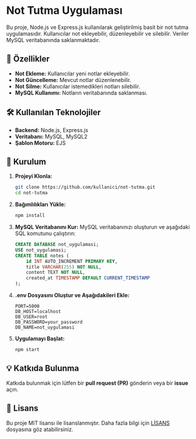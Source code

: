 # Not Tutma Uygulaması

Bu proje, Node.js ve Express.js kullanılarak geliştirilmiş basit bir not tutma uygulamasıdır. Kullanıcılar not ekleyebilir, düzenleyebilir ve silebilir. Veriler MySQL veritabanında saklanmaktadır.

## 📌 Özellikler
- **Not Ekleme:** Kullanıcılar yeni notlar ekleyebilir.
- **Not Güncelleme:** Mevcut notlar düzenlenebilir.
- **Not Silme:** Kullanıcılar istemedikleri notları silebilir.
- **MySQL Kullanımı:** Notların veritabanında saklanması.

## 🛠 Kullanılan Teknolojiler
- **Backend:** Node.js, Express.js
- **Veritabanı:** MySQL, MySQL2
- **Şablon Motoru:** EJS

## 🚀 Kurulum

1. **Projeyi Klonla:**
   ```bash
   git clone https://github.com/kullanici/not-tutma.git
   cd not-tutma
   ```

2. **Bağımlılıkları Yükle:**
   ```bash
   npm install
   ```

3. **MySQL Veritabanını Kur:**
   MySQL veritabanınızı oluşturun ve aşağıdaki SQL komutunu çalıştırın:
   ```sql
   CREATE DATABASE not_uygulamasi;
   USE not_uygulamasi;
   CREATE TABLE notes (
       id INT AUTO_INCREMENT PRIMARY KEY,
       title VARCHAR(255) NOT NULL,
       content TEXT NOT NULL,
       created_at TIMESTAMP DEFAULT CURRENT_TIMESTAMP
   );
   ```

4. **.env Dosyasını Oluştur ve Aşağıdakileri Ekle:**
   ```env
   PORT=5000
   DB_HOST=localhost
   DB_USER=root
   DB_PASSWORD=your_password
   DB_NAME=not_uygulamasi
   ```

5. **Uygulamayı Başlat:**
   ```bash
   npm start
   ```


## 💡 Katkıda Bulunma
Katkıda bulunmak için lütfen bir **pull request (PR)** gönderin veya bir **issue** açın.

## 📜 Lisans
Bu proje MIT lisansı ile lisanslanmıştır. Daha fazla bilgi için [LİSANS](LICENSE) dosyasına göz atabilirsiniz.

